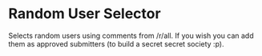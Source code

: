 # Random User Selector
Selects random users using comments from /r/all. If you wish you can add them as approved submitters (to build a secret secret society :p).
